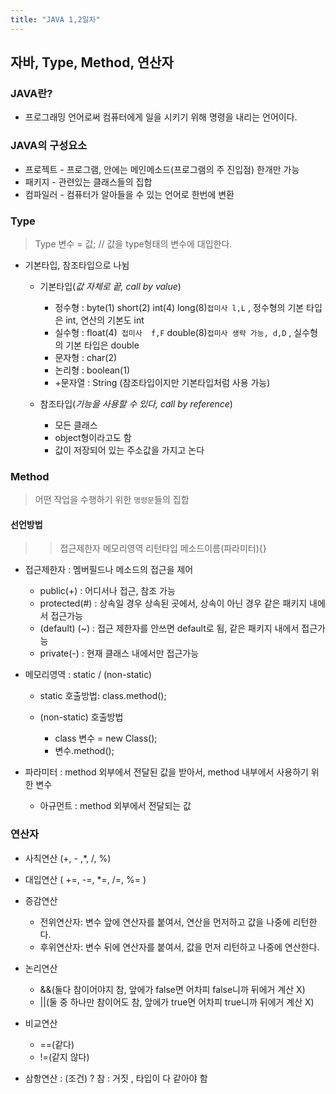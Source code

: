 ```yaml
---
title: "JAVA 1,2일차"
---
```

자바, Type, Method, 연산자
------------------------------------------
### JAVA란?
* 프로그래밍 언어로써 컴퓨터에게 일을 시키기 위해 명령을 내리는 언어이다.

### JAVA의 구성요소
* 프로젝트 - 프로그램, 안에는 메인메소드(프로그램의 주 진입점) 한개만 가능
* 패키지 - 관련있는 클래스들의 집합
* 컴파일러 - 컴퓨터가 알아들을 수 있는 언어로 한번에 변환

### Type
> Type 변수 = 값;    // 값을 type형태의 변수에 대입한다.

- 기본타입, 참조타입으로 나뉨
  - 기본타입(*값 자체로 끝, call by value*)
    - 정수형 : byte(1) short(2)  int(4)  long(8)`접미사 l,L` , 정수형의 기본 타입은 int, 연산의 기본도 int
    - 실수형 : float(4)` 접미사  f,F`  double(8)`접미사 생략 가능, d,D` , 실수형의 기본 타입은 double
    - 문자형 : char(2)
    - 논리형 : boolean(1)
    - +문자열 : String (참조타입이지만 기본타입처럼 사용 가능)
  
  - 참조타입(*기능을 사용할 수 있다, call by reference*)
    - 모든 클래스
    - object형이라고도 함
    - 값이 저장되어 있는 주소값을 가지고 논다

### Method
> 어떤 작업을 수행하기 위한 `명령문`들의 집합

#### 선언방법
>> 접근제한자 메모리영역 리턴타입 메소드이름(파라미터){}

 - 접근제한자 : 멤버필드나 메소드의 접근을 제어
   - public(+)     : 어디서나 접근, 참조 가능
   - protected(#)  : 상속일 경우 상속된 곳에서, 상속이 아닌 경우 같은 패키지 내에서 접근가능
   - (default) (~) : 접근 제한자를 안쓰면 default로 됨, 같은 패키지 내에서 접근가능
   - private(-)    : 현재 클래스 내에서만 접근가능

 - 메모리영역 : static / (non-static)
   - static 호출방법: class.method();

   - (non-static) 호출방법
     - class 변수 = new Class();
     - 변수.method();

 - 파라미터 : method 외부에서 전달된 값을 받아서, method 내부에서 사용하기 위한 변수
   - 아규먼트 : method 외부에서 전달되는 값
   
### 연산자

- 사칙연산 (+, - ,*, /, %)

- 대입연산 ( +=, -=, *=, /=, %= )

- 증감연산
   - 전위연산자: 변수 앞에 연산자를 붙여서, 연산을 먼저하고 값을 나중에 리턴한다.
   - 후위연산자: 변수 뒤에 연산자를 붙여서, 값을 먼저 리턴하고 나중에 연산한다.

- 논리연산
  - &&(둘다 참이어야지 참, 앞에가 false면 어차피 false니까 뒤에거 계산 X)
  - ||(둘 중 하나만 참이어도 참, 앞에가 true면 어차피 true니까 뒤에거 계산 X)

- 비교연산
  - ==(같다)
  - !=(같지 않다)

- 삼항연산 : (조건) ? 참 : 거짓 , 타입이 다 같아야 함


